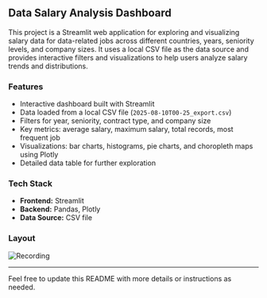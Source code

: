 ## Data Salary Analysis Dashboard

This project is a Streamlit web application for exploring and visualizing salary data for data-related jobs across different countries, years, seniority levels, and company sizes. It uses a local CSV file as the data source and provides interactive filters and visualizations to help users analyze salary trends and distributions.

### Features

- Interactive dashboard built with Streamlit
- Data loaded from a local CSV file (`2025-08-10T00-25_export.csv`)
- Filters for year, seniority, contract type, and company size
- Key metrics: average salary, maximum salary, total records, most frequent job
- Visualizations: bar charts, histograms, pie charts, and choropleth maps using Plotly
- Detailed data table for further exploration

### Tech Stack

- **Frontend:** Streamlit
- **Backend:** Pandas, Plotly
- **Data Source:** CSV file

### Layout

![Recording](ScreenDashboardRecording-1.gif)

---

Feel free to update this README with more details or instructions as needed.
